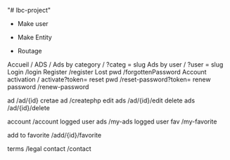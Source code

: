 "# lbc-project" 

- Make user
- Make Entity

- Routage

Accueil /
ADS /
Ads by category / ?categ = slug
Ads by user / ?user = slug
Login /login
Register /register
Lost pwd /forgottenPassword
Account activation / activate?token=
reset pwd /reset-password?token= 
renew password /renew-password

ad /ad/{id}
cretae ad /createphp 
edit ads /ad/{id}/edit
delete ads /ad/{id}/delete

account /account
logged user ads /my-ads
logged user fav /my-favorite

add to favorite /add/{id}/favorite

terms /legal
contact /contact

